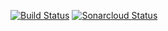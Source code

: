[![Build Status](https://travis-ci.com/tillias/url-shortener.svg?branch=master)](https://travis-ci.com/tillias/url-shortener)
[![Sonarcloud Status](https://sonarcloud.io/api/project_badges/measure?project=com.url%3Ashortener&metric=alert_status)](https://sonarcloud.io/dashboard?id=com.url%3Ashortener)